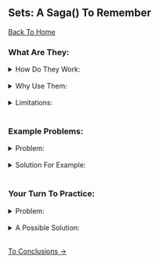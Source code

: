 ## Sets: A Saga() To Remember

[Back To Home](0-welcome.md)

### What Are They:

<details>
<summary>How Do They Work:</summary>
<br>
A Set is a simple collection of data objects or nodes. Though referring to them as nodes is less likely as there isn't really a pointer from one node to another like some of the other structures. A set is simply an ordered list of items. So if we store "7" first and then "5" next, the set will be ("7", "5") where 7 is stored at set[0] or position 0 and 5 is at set[1] or position 1 in the set.

This structure was saved for last as it is the most straightforward. The Big(O) notation of the set is the same as the array with a O(n) for the search, insertion, and deletion, and a O(1) for the access as once the position of an element is found it can simply be used.

![Set](Images/Set.jpg)
</details>
<br>

<details>
<summary>Why Use Them:</summary>
<br>
A set is one of the easiest implementations as the amount of code to get it functioning is rather simple compared to some more robust data structures such as the tree. When a set is implimented it can be used to sort values within the array. The easiest way of show thing being a set of (3, 5, 7) with the add cycling and inserting the value between the 3 and 5. The rest of the add must then shift the values so it will become (3, 4, 5, 7).

This allows us to sort the data in an orderly fashion and then we can also account for number already accounted for within the set. If another 5 is added then we can either add it into the set so it is (3, 4, 5, 5, 7); or we don't want repeated values and leave it at (3, 4, 5, 7).

Sets can be used for sorting, combining two sets of data, or even finding values common to two different data sets. An example of this is to find common movies on multiple "top ten movies" sets; this being a union. The intersection could be used for only returning unique values from both sets, to analyze what movies might be unique and if they are actually good or is it a result of someone's personality.
</details>
<br>


<details>
<summary>Limitations:</summary>
<br>
The Limitations of a set shine through when we do not necessarily care for sorting, or the the values we seek to add aren't already sorted with a hefty amount of values. This can be seen when we begin with a 5 then 100 then 50 and so forth for every number in between. We will have to continue shifting every value after it is inserted. This process can be cut down but doing a type of insert, delete, and find that takes a halfway point and cycle through up or down similar to the BST from the first data structure.
</details>
<br>

### Example Problems:

<details>
<summary>Problem:</summary>
<br>
</details>
<br>


<details>
<summary>Solution For Example:</summary>
<br>
</details>
<br>

### Your Turn To Practice:

<details>
<summary>Problem:</summary>
<br>
</details>
<br>


<details>
<summary>A Possible Solution:</summary>
<br>
</details>
<br>


[To Conclusions ->](4-conclusion.md)